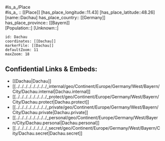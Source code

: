 ﻿---
location: [48.26,11.43] 
mapzoom: [7,12] 
mapmarker: city 
type: City
tags:
- geo/City


SpocWebEntityId: 29700
isDeleted: false
confidential: public

---
#is_a_/Place  
#is_a_ :: [[Place]] 
[has_place_longitude::11.43] 
[has_place_latitude::48.26] 
[name::Dachau] 
has_place_country:: [[Germany]]  
has_place_province:: [[Bayern]]  
[Population::] 
[Unknown::] 


```leaflet
id: Dachau
coordinates: [[Dachau]] 
markerFile: [[Dachau]] 
defaultZoom: 11 
maxZoom: 18
```


## Confidential Links & Embeds: 
- [[Dachau|Dachau]]  
- [[../../../../../../../../_internal/geo/Continent/Europe/Germany/West/Bayern/City/Dachau.internal|Dachau.internal]] 
- [[../../../../../../../../_protect/geo/Continent/Europe/Germany/West/Bayern/City/Dachau.protect|Dachau.protect]] 
- [[../../../../../../../../_private/geo/Continent/Europe/Germany/West/Bayern/City/Dachau.private|Dachau.private]] 
- [[../../../../../../../../_personal/geo/Continent/Europe/Germany/West/Bayern/City/Dachau.personal|Dachau.personal]] 
- [[../../../../../../../../_secret/geo/Continent/Europe/Germany/West/Bayern/City/Dachau.secret|Dachau.secret]] 
